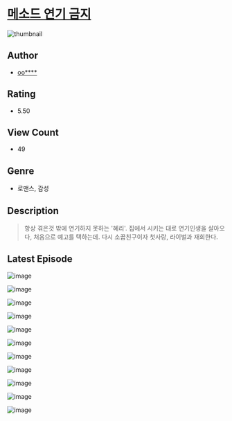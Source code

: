 # [메소드 연기 금지](https://comic.naver.com/challenge/list?titleId=810520)
![thumbnail](https://image-comic.pstatic.net/user_contents_data/challenge_comic/2023/05/23/366932/upload_4062917794442916706_480x623.jpeg)

## Author
- [oo****](https://comic.naver.com/artistTitle?id=366932)

## Rating
- 5.50

## View Count
- 49

## Genre
- 로맨스, 감성

## Description
> 항상 겪은것 밖에 연기하지 못하는 '혜리'. 집에서 시키는 대로 연기인생을 살아오다, 처음으로 예고를 택하는데. 다시 소꿉친구이자 첫사랑, 라이벌과 재회한다.


## Latest Episode
![image](https://image-comic.pstatic.net/user_contents_data/challenge_comic/2023/05/23/366932/upload_3774356654384113251.jpeg)

![image](https://image-comic.pstatic.net/user_contents_data/challenge_comic/2023/05/23/366932/upload_4121416203332760625.jpeg)

![image](https://image-comic.pstatic.net/user_contents_data/challenge_comic/2023/05/23/366932/upload_3834646184043295078.jpeg)

![image](https://image-comic.pstatic.net/user_contents_data/challenge_comic/2023/05/23/366932/upload_7004048726645040181.jpeg)

![image](https://image-comic.pstatic.net/user_contents_data/challenge_comic/2023/05/23/366932/upload_3847588535349884728.jpeg)

![image](https://image-comic.pstatic.net/user_contents_data/challenge_comic/2023/05/23/366932/upload_7075499391089586993.jpeg)

![image](https://image-comic.pstatic.net/user_contents_data/challenge_comic/2023/05/23/366932/upload_7364005937896699448.jpeg)

![image](https://image-comic.pstatic.net/user_contents_data/challenge_comic/2023/05/23/366932/upload_3834027151128146736.jpeg)

![image](https://image-comic.pstatic.net/user_contents_data/challenge_comic/2023/05/23/366932/upload_3907210463949435696.jpeg)

![image](https://image-comic.pstatic.net/user_contents_data/challenge_comic/2023/05/23/366932/upload_3905800872812176481.jpeg)

![image](https://image-comic.pstatic.net/user_contents_data/challenge_comic/2023/05/23/366932/upload_7003441797048328806.jpeg)
